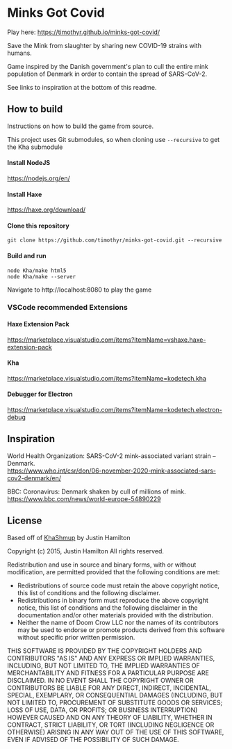 Minks Got Covid
========

Play here: https://timothyr.github.io/minks-got-covid/

Save the Mink from slaughter by sharing new COVID-19 strains with humans.

Game inspired by the Danish government's plan to cull the entire mink population of Denmark in order to contain the spread of SARS-CoV-2. 

See links to inspiration at the bottom of this readme.

How to build
-------

Instructions on how to build the game from source. 

This project uses Git submodules, so when cloning use `--recursive` to get the Kha submodule

#### Install NodeJS

https://nodejs.org/en/

#### Install Haxe

https://haxe.org/download/

#### Clone this repository

`git clone https://github.com/timothyr/minks-got-covid.git --recursive`

#### Build and run

```
node Kha/make html5     
node Kha/make --server
```
Navigate to http://localhost:8080 to play the game

### VSCode recommended Extensions

#### Haxe Extension Pack

https://marketplace.visualstudio.com/items?itemName=vshaxe.haxe-extension-pack

#### Kha

https://marketplace.visualstudio.com/items?itemName=kodetech.kha

#### Debugger for Electron

https://marketplace.visualstudio.com/items?itemName=kodetech.electron-debug

Inspiration
-------

World Health Organization: SARS-CoV-2 mink-associated variant strain – Denmark.  
https://www.who.int/csr/don/06-november-2020-mink-associated-sars-cov2-denmark/en/

BBC: Coronavirus: Denmark shaken by cull of millions of mink.  
https://www.bbc.com/news/world-europe-54890229

License
-------
Based off of [KhaShmup](https://github.com/jamiltron/KhaShmup) by Justin Hamilton

Copyright (c) 2015, Justin Hamilton 
All rights reserved. 

Redistribution and use in source and binary forms, with or without 
modification, are permitted provided that the following conditions are met: 

 * Redistributions of source code must retain the above copyright notice, 
   this list of conditions and the following disclaimer. 
 * Redistributions in binary form must reproduce the above copyright 
   notice, this list of conditions and the following disclaimer in the 
   documentation and/or other materials provided with the distribution. 
 * Neither the name of Doom Crow LLC nor the names of its contributors may 
   be used to endorse or promote products derived from this software 
   without specific prior written permission. 

THIS SOFTWARE IS PROVIDED BY THE COPYRIGHT HOLDERS AND CONTRIBUTORS "AS IS" 
AND ANY EXPRESS OR IMPLIED WARRANTIES, INCLUDING, BUT NOT LIMITED TO, THE 
IMPLIED WARRANTIES OF MERCHANTABILITY AND FITNESS FOR A PARTICULAR PURPOSE 
ARE DISCLAIMED. IN NO EVENT SHALL THE COPYRIGHT OWNER OR CONTRIBUTORS BE 
LIABLE FOR ANY DIRECT, INDIRECT, INCIDENTAL, SPECIAL, EXEMPLARY, OR 
CONSEQUENTIAL DAMAGES (INCLUDING, BUT NOT LIMITED TO, PROCUREMENT OF 
SUBSTITUTE GOODS OR SERVICES; LOSS OF USE, DATA, OR PROFITS; OR BUSINESS 
INTERRUPTION) HOWEVER CAUSED AND ON ANY THEORY OF LIABILITY, WHETHER IN 
CONTRACT, STRICT LIABILITY, OR TORT (INCLUDING NEGLIGENCE OR OTHERWISE) 
ARISING IN ANY WAY OUT OF THE USE OF THIS SOFTWARE, EVEN IF ADVISED OF THE 
POSSIBILITY OF SUCH DAMAGE. 
